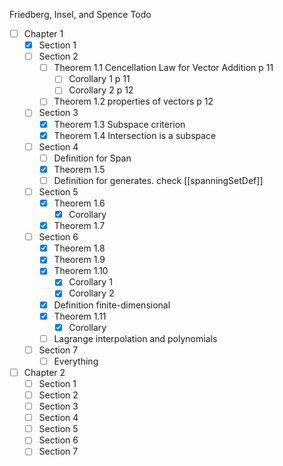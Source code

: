 Friedberg, Insel, and Spence Todo
- [ ] Chapter 1
	- [x] Section 1 
	- [ ] Section 2
		- [ ] Theorem 1.1 Cencellation Law for Vector Addition p 11
			- [ ] Corollary 1 p 11
			- [ ] Corollary 2 p 12
		- [ ] Theorem 1.2 properties of vectors p 12
	- [ ] Section 3
		- [x] Theorem 1.3 Subspace criterion 
		- [x] Theorem 1.4 Intersection is a subspace
	- [ ] Section 4
		- [ ] Definition for Span
		- [x] Theorem 1.5
		- [ ] Definition for generates. check [[spanningSetDef]]
	- [ ] Section 5
		- [x] Theorem 1.6
			- [x] Corollary
		- [x] Theorem 1.7
	- [ ] Section 6
		- [x] Theorem 1.8
		- [x] Theorem 1.9
		- [x] Theorem 1.10
			- [x] Corollary 1
			- [x] Corollary 2
		- [x] Definition finite-dimensional
		- [x] Theorem 1.11
			- [x] Corollary
		- [ ] Lagrange interpolation and polynomials
	- [ ] Section 7
		- [ ] Everything
- [ ] Chapter 2
	- [ ] Section 1
	- [ ] Section 2
	- [ ] Section 3
	- [ ] Section 4
	- [ ] Section 5
	- [ ] Section 6
	- [ ] Section 7